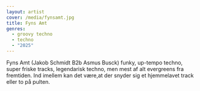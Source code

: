 ```yaml
---
layout: artist
cover: /media/fynsamt.jpg
title: Fyns Amt
genres:
  - groovy techno
  - techno
  - "2025"
---
```

Fyns Amt (Jakob Schmidt B2b Asmus Busck) funky, up-tempo techno, super friske tracks, legendarisk techno, men mest af alt evergreens fra fremtiden. Ind imellem kan det være,at der snyder sig et hjemmelavet track eller to på pulten.